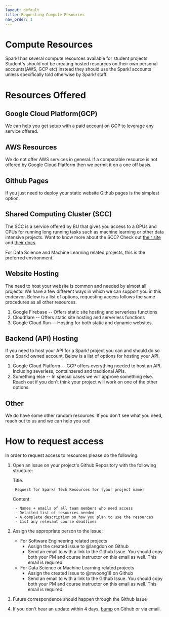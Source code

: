 ```yaml
---
layout: default
title: Requesting Compute Resources
nav_order: 1
---
```


# Compute Resources

Spark! has several compute resources available for student projects. Student's should not be creating hosted resources on their own personal accounts(AWS, GCP etc) instead they should use the Spark! accounts unless specifically told otherwise by Spark! staff.

# Resources Offered

## Google Cloud Platform(GCP)

We can help you get setup with a paid account on GCP to leverage any service offered.

## AWS Resources

We do not offer AWS services in general. If a comparable resource is not offered by Google Cloud Platform then we permit it on a one off basis.

## Github Pages

If you just need to deploy your static website Github pages is the simplest option.

## Shared Computing Cluster (SCC)

The SCC is a service offered by BU that gives you access to a GPUs and CPUs for running long running tasks such as machine learning or other data intensive projects. Want to know more about the SCC? Check out [their site](https://scc-ondemand.bu.edu/pun/sys/dashboard) and [their docs](https://www.bu.edu/tech/support/research/system-usage/connect-scc/scc-ondemand/).

For Data Science and Machine Learning related projects, this is the preferred environment.

## Website Hosting

The need to host your website is common and needed by almost all projects. We have a few different ways in which we can support you in this endeavor. Below is a list of options, requesting access follows the same procedures as all other resources.

1. Google Firebase -- Offers static site hosting and serverless functions
2. Cloudflare -- Offers static site hosting and serverless functions
3. Google Cloud Run -- Hosting for both static and dynamic websites.

## Backend (API) Hosting

If you need to host your API for a Spark! project you can and should do so on a Spark! owned account. Below is a list of options for hosting your API.

1. Google Cloud Platform -- GCP offers everything needed to host an API. Including severless, containzered and traditional APIs. 
2. Something else -- In special cases we will approve something else. Reach out if you don't think your project will work on one of the other options.

## Other

We do have some other random resources. If you don't see what you need, reach out to us and we can help you out!

# How to request access

In order to request access to resources please do the following:

1. Open an issue on your project's Github Repository with the following structure:

    Title:

        Request for Spark! Tech Resources for [your project name]

    Content:

        - Names + emails of all team members who need access
        - Detailed list of resources needed
        - A complete description on how you plan to use the resources
        - List any relevant course deadlines
2. Assign the appropriate person to the issue:
   - For Software Engineering related projects
      - Assign the created issue to @langdon on Github
      - Send an email to <langd0n at bu dot edu> with a link to the Github Issue. You should copy both your PM and course instructor on this email as well. This email is required.
   - For Data Science or Machine Learning related projects
      - Assign the created issue to @mvoong18 on Github
      - Send an email to <mvoong at bu dot edu> with a link to the Github Issue. You should copy both your PM and course instructor on this email as well. This email is required.
3. Future correspondence should happen through the Github Issue
4. If you don't hear an update within 4 days, [bump](https://www.quora.com/What-does-bump-mean-in-forums?no_redirect=1) on Github or via email.




